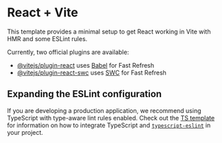 # React + Vite

This template provides a minimal setup to get React working in Vite with HMR and
some ESLint rules.

Currently, two official plugins are available:

- [@vitejs/plugin-react](
  https://github.com/vitejs/vite-plugin-react/blob/main/packages/plugin-react
  ) uses [Babel](https://babeljs.io/) for Fast Refresh
- [@vitejs/plugin-react-swc](
  https://github.com/vitejs/vite-plugin-react/blob/main/packages/plugin-react-swc
  ) uses [SWC](https://swc.rs/) for Fast Refresh

## Expanding the ESLint configuration

If you are developing a production application, we recommend using TypeScript
with type-aware lint rules enabled. Check out the
[TS template](https://github.com/vitejs/vite/tree/main/packages/create-vite/template-react-ts)
for information on how to integrate TypeScript and
[`typescript-eslint`](https://typescript-eslint.io) in your project.
